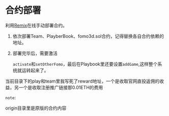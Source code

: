 # 合约部署

利用[Remix](https://remix.ethereum.org/#optimize=false&version=soljson-v0.4.24+commit.e67f0147.js)在线手动部署合约。

1. 依次部署Team、PlayberBook、fomo3d.sol合约，记得替换各自合约依赖的地址。

2. 部署完毕后，需要激活

    `activate`和`setOtherFomo`，最后在Playbook里还要设置`addGame`,这样整个系统就运转起来了。

当前目录下的play和team里我写死了reward地址，一个是收取官网直投返佣的收益，另一个是收取注册推广链接那0.01ETH的费用

`note`:

origin目录里是原版的合约内容

